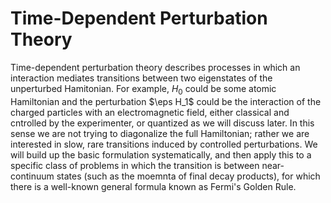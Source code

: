 # Time-Dependent Perturbation Theory

Time-dependent perturbation theory describes processes in which an interaction mediates transitions between two eigenstates of the unperturbed Hamitonian. For example, $H_0$ could be some atomic Hamiltonian and the perturbation $\eps H_1$ could be the interaction of the charged particles with an electromagnetic field, either classical and cntrolled by the experimenter, or quantized as we will discuss later. In this sense we are not trying to diagonalize the full Hamiltonian; rather we are interested in slow, rare transitions induced by controlled perturbations. We will build up the basic formulation systematically, and then apply this to a specific class of problems in which the transition is between near-continuum states (such as the moemnta of final decay products), for which there is a well-known general formula known as Fermi's Golden Rule. 
